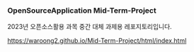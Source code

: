 ### OpenSourceApplication Mid-Term-Project
2023년 오픈소스활용 과목 중간 대체 과제용 레포지토리입니다.

https://waroong2.github.io/Mid-Term-Project/html/index.html
